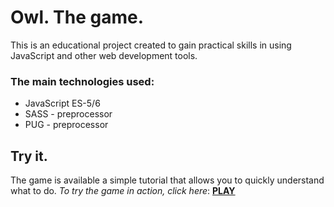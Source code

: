 # Owl. The game.

 This is an educational project created to gain practical skills in using JavaScript and other web development tools. 

### The main technologies used:

- JavaScript ES-5/6
- SASS - preprocessor
- PUG - preprocessor



## Try it.

The game is available a simple tutorial that allows you to quickly understand what to do. 
*To try the game in action, click here*: [**PLAY**](https://darkfest.github.io/owl/dist/)

